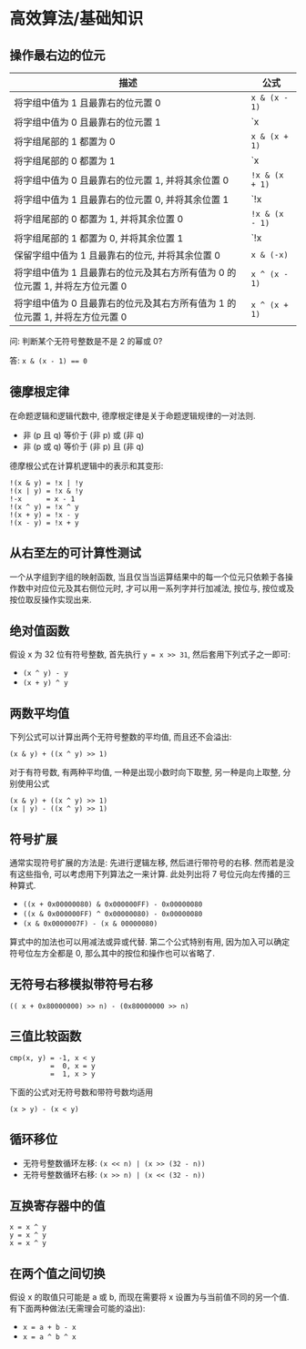 # 高效算法/基础知识

## 操作最右边的位元

| 描述 | 公式 |
| -----| ---- |
| 将字组中值为 1 且最靠右的位元置 0 | `x & (x - 1)` |
| 将字组中值为 0 且最靠右的位元置 1 | `x | (x + 1)` |
| 将字组尾部的 1 都置为 0 | `x & (x + 1)` |
| 将字组尾部的 0 都置为 1 | `x | (x - 1)` |
| 将字组中值为 0 且最靠右的位元置 1, 并将其余位置 0 | `!x & (x + 1)` |
| 将字组中值为 1 且最靠右的位元置 0, 并将其余位置 1 | `!x | (x - 1)` |
| 将字组尾部的 0 都置为 1, 并将其余位置 0 | `!x & (x - 1)` |
| 将字组尾部的 1 都置为 0, 并将其余位置 1 | `!x | (x + 1)` |
| 保留字组中值为 1 且最靠右的位元, 并将其余位置 0 | `x & (-x)` |
| 将字组中值为 1 且最靠右的位元及其右方所有值为 0 的位元置 1, 并将左方位元置 0 | `x ^ (x - 1)` |
| 将字组中值为 0 且最靠右的位元及其右方所有值为 1 的位元置 1, 并将左方位元置 0 | `x ^ (x + 1)` |

问: 判断某个无符号整数是不是 2 的幂或 0?

答: `x & (x - 1) == 0`

## 德摩根定律

在命题逻辑和逻辑代数中, 德摩根定律是关于命题逻辑规律的一对法则.

- 非 (p 且 q) 等价于 (非 p) 或 (非 q)
- 非 (p 或 q) 等价于 (非 p) 且 (非 q)

德摩根公式在计算机逻辑中的表示和其变形:

```text
!(x & y) = !x | !y
!(x | y) = !x & !y
!-x      = x - 1
!(x ^ y) = !x ^ y
!(x + y) = !x - y
!(x - y) = !x + y
```

## 从右至左的可计算性测试

一个从字组到字组的映射函数, 当且仅当当运算结果中的每一个位元只依赖于各操作数中对应位元及其右侧位元时, 才可以用一系列字并行加减法, 按位与, 按位或及按位取反操作实现出来.

## 绝对值函数

假设 x 为 32 位有符号整数, 首先执行 `y = x >> 31`, 然后套用下列式子之一即可:

- `(x ^ y) - y`
- `(x + y) ^ y`

## 两数平均值

下列公式可以计算出两个无符号整数的平均值, 而且还不会溢出:

```text
(x & y) + ((x ^ y) >> 1)
```

对于有符号数, 有两种平均值, 一种是出现小数时向下取整, 另一种是向上取整, 分别使用公式

```text
(x & y) + ((x ^ y) >> 1)
(x | y) - ((x ^ y) >> 1)
```

## 符号扩展

通常实现符号扩展的方法是: 先进行逻辑左移, 然后进行带符号的右移. 然而若是没有这些指令, 可以考虑用下列算法之一来计算. 此处列出将 7 号位元向左传播的三种算式.

- `((x + 0x00000080) & 0x000000FF) - 0x00000080`
- `((x & 0x000000FF) ^ 0x00000080) - 0x00000080`
- `(x & 0x0000007F) - (x & 00000080)`

算式中的加法也可以用减法或异或代替. 第二个公式特别有用, 因为加入可以确定符号位左方全都是 0, 那么其中的按位和操作也可以省略了.

## 无符号右移模拟带符号右移

```text
(( x + 0x80000000) >> n) - (0x80000000 >> n)
```

## 三值比较函数

```text
cmp(x, y) = -1, x < y
          =  0, x = y
          =  1, x > y
```

下面的公式对无符号数和带符号数均适用

```text
(x > y) - (x < y)
```

## 循环移位

- 无符号整数循环左移: `(x << n) | (x >> (32 - n))`
- 无符号整数循环右移: `(x >> n) | (x << (32 - n))`

## 互换寄存器中的值

```text
x = x ^ y
y = x ^ y
x = x ^ y
```

## 在两个值之间切换

假设 x 的取值只可能是 a 或 b, 而现在需要将 x 设置为与当前值不同的另一个值. 有下面两种做法(无需理会可能的溢出):

- `x = a + b - x`
- `x = a ^ b ^ x`
